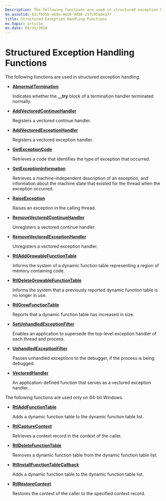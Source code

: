 ```yaml
---
Description: The following functions are used in structured exception handling.
ms.assetid: 61cf055b-eb9a-4e56-9d36-21fc95adea77
title: Structured Exception Handling Functions
ms.topic: article
ms.date: 05/31/2018
---
```


# Structured Exception Handling Functions

The following functions are used in structured exception handling.

-   [**AbnormalTermination**](abnormaltermination.md)

    Indicates whether the **\_\_try** block of a termination handler terminated normally.

-   [**AddVectoredContinueHandler**](https://msdn.microsoft.com/en-us/library/ms679273(v=VS.85).aspx)

    Registers a vectored continue handler.

-   [**AddVectoredExceptionHandler**](https://msdn.microsoft.com/en-us/library/ms679274(v=VS.85).aspx)

    Registers a vectored exception handler.

-   [**GetExceptionCode**](getexceptioncode.md)

    Retrieves a code that identifies the type of exception that occurred.

-   [**GetExceptionInformation**](getexceptioninformation.md)

    Retrieves a machine-independent description of an exception, and information about the machine state that existed for the thread when the exception occurred.

-   [**RaiseException**](https://msdn.microsoft.com/en-us/library/ms680552(v=VS.85).aspx)

    Raises an exception in the calling thread.

-   [**RemoveVectoredContinueHandler**](https://msdn.microsoft.com/en-us/library/ms680567(v=VS.85).aspx)

    Unregisters a vectored continue handler.

-   [**RemoveVectoredExceptionHandler**](https://msdn.microsoft.com/en-us/library/ms680571(v=VS.85).aspx)

    Unregisters a vectored exception handler.

-   [**RtlAddGrowableFunctionTable**](/windows/desktop/api/WinNT/nf-winnt-rtladdgrowablefunctiontable)

    Informs the system of a dynamic function table representing a region of memory containing code.

-   [**RtlDeleteGrowableFunctionTable**](/windows/desktop/api/WinNT/nf-winnt-rtldeletegrowablefunctiontable)

    Informs the system that a previously reported dynamic function table is no longer in use.

-   [**RtlGrowFunctionTable**](/windows/desktop/api/WinNT/nf-winnt-rtlgrowfunctiontable)

    Reports that a dynamic function table has increased in size.

-   [**SetUnhandledExceptionFilter**](https://msdn.microsoft.com/en-us/library/ms680634(v=VS.85).aspx)

    Enables an application to supersede the top-level exception handler of each thread and process.

-   [**UnhandledExceptionFilter**](https://msdn.microsoft.com/en-us/library/ms681401(v=VS.85).aspx)

    Passes unhandled exceptions to the debugger, if the process is being debugged.

-   [**VectoredHandler**](/windows/desktop/api/WinNT/nc-winnt-pvectored_exception_handler)

    An application-defined function that serves as a vectored exception handler.

The following functions are used only on 64-bit Windows.

-   [**RtlAddFunctionTable**](/windows/desktop/api/WinNT/nf-winnt-rtladdfunctiontable)

    Adds a dynamic function table to the dynamic function table list.

-   [**RtlCaptureContext**](/windows/desktop/api/WinNT/nf-winnt-rtlcapturecontext)

    Retrieves a context record in the context of the caller.

-   [**RtlDeleteFunctionTable**](/windows/desktop/api/WinNT/nf-winnt-rtldeletefunctiontable)

    Removes a dynamic function table from the dynamic function table list.

-   [**RtlInstallFunctionTableCallback**](/windows/desktop/api/WinNT/nf-winnt-rtlinstallfunctiontablecallback)

    Adds a dynamic function table to the dynamic function table list.

-   [**RtlRestoreContext**](/windows/desktop/api/WinNT/nf-winnt-rtlrestorecontext)

    Restores the context of the caller to the specified context record.

 

 



